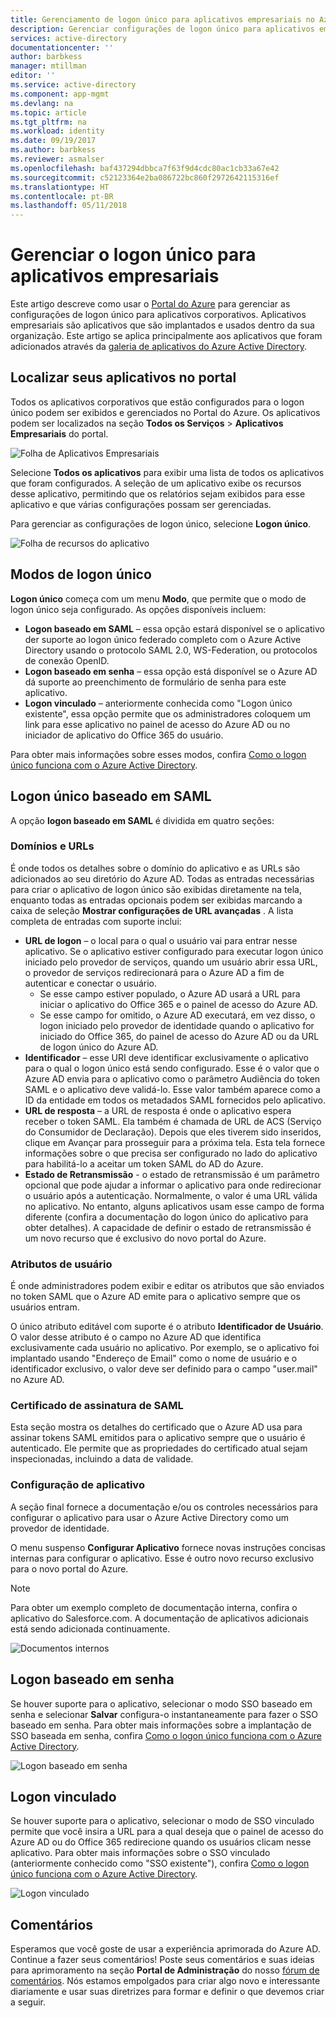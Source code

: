 ```yaml
---
title: Gerenciamento de logon único para aplicativos empresariais no Azure Active Directory | Microsoft Docs
description: Gerenciar configurações de logon único para aplicativos empresariais em sua organização da Galeria de Aplicativos do Azure Active Directory
services: active-directory
documentationcenter: ''
author: barbkess
manager: mtillman
editor: ''
ms.service: active-directory
ms.component: app-mgmt
ms.devlang: na
ms.topic: article
ms.tgt_pltfrm: na
ms.workload: identity
ms.date: 09/19/2017
ms.author: barbkess
ms.reviewer: asmalser
ms.openlocfilehash: baf437294dbbca7f63f9d4cdc80ac1cb33a67e42
ms.sourcegitcommit: c52123364e2ba086722bc860f2972642115316ef
ms.translationtype: HT
ms.contentlocale: pt-BR
ms.lasthandoff: 05/11/2018
---
```

# <a name="managing-single-sign-on-for-enterprise-apps"></a>Gerenciar o logon único para aplicativos empresariais

Este artigo descreve como usar o [Portal do Azure](https://portal.azure.com) para gerenciar as configurações de logon único para aplicativos corporativos. Aplicativos empresariais são aplicativos que são implantados e usados dentro da sua organização. Este artigo se aplica principalmente aos aplicativos que foram adicionados através da [galeria de aplicativos do Azure Active Directory](active-directory-appssoaccess-whatis.md#get-started-with-the-azure-ad-application-gallery). 

## <a name="finding-your-apps-in-the-portal"></a>Localizar seus aplicativos no portal
Todos os aplicativos corporativos que estão configurados para o logon único podem ser exibidos e gerenciados no Portal do Azure. Os aplicativos podem ser localizados na seção **Todos os Serviços** &gt; **Aplicativos Empresariais** do portal. 

![Folha de Aplicativos Empresariais](./media/active-directory-enterprise-apps-manage-sso/enterprise-apps-blade.png)

Selecione **Todos os aplicativos** para exibir uma lista de todos os aplicativos que foram configurados. A seleção de um aplicativo exibe os recursos desse aplicativo, permitindo que os relatórios sejam exibidos para esse aplicativo e que várias configurações possam ser gerenciadas.

Para gerenciar as configurações de logon único, selecione **Logon único**.

![Folha de recursos do aplicativo](./media/active-directory-enterprise-apps-manage-sso/enterprise-apps-sso-blade.png)

## <a name="single-sign-on-modes"></a>Modos de logon único
**Logon único** começa com um menu **Modo**, que permite que o modo de logon único seja configurado. As opções disponíveis incluem:

* **Logon baseado em SAML** – essa opção estará disponível se o aplicativo der suporte ao logon único federado completo com o Azure Active Directory usando o protocolo SAML 2.0, WS-Federation, ou protocolos de conexão OpenID.
* **Logon baseado em senha** – essa opção está disponível se o Azure AD dá suporte ao preenchimento de formulário de senha para este aplicativo.
* **Logon vinculado** – anteriormente conhecida como "Logon único existente", essa opção permite que os administradores coloquem um link para esse aplicativo no painel de acesso do Azure AD ou no iniciador de aplicativo do Office 365 do usuário.

Para obter mais informações sobre esses modos, confira [Como o logon único funciona com o Azure Active Directory](active-directory-appssoaccess-whatis.md#how-does-single-sign-on-with-azure-active-directory-work).

## <a name="saml-based-sign-on"></a>Logon único baseado em SAML
A opção **logon baseado em SAML** é dividida em quatro seções:

### <a name="domains-and-urls"></a>Domínios e URLs
É onde todos os detalhes sobre o domínio do aplicativo e as URLs são adicionados ao seu diretório do Azure AD. Todas as entradas necessárias para criar o aplicativo de logon único são exibidas diretamente na tela, enquanto todas as entradas opcionais podem ser exibidas marcando a caixa de seleção **Mostrar configurações de URL avançadas** . A lista completa de entradas com suporte inclui:

* **URL de logon** – o local para o qual o usuário vai para entrar nesse aplicativo. Se o aplicativo estiver configurado para executar logon único iniciado pelo provedor de serviços, quando um usuário abrir essa URL, o provedor de serviços redirecionará para o Azure AD a fim de autenticar e conectar o usuário. 
  * Se esse campo estiver populado, o Azure AD usará a URL para iniciar o aplicativo do Office 365 e o painel de acesso do Azure AD.
  * Se esse campo for omitido, o Azure AD executará, em vez disso, o logon iniciado pelo provedor de identidade quando o aplicativo for iniciado do Office 365, do painel de acesso do Azure AD ou da URL de logon único do Azure AD.
* **Identificador** – esse URI deve identificar exclusivamente o aplicativo para o qual o logon único está sendo configurado. Esse é o valor que o Azure AD envia para o aplicativo como o parâmetro Audiência do token SAML e o aplicativo deve validá-lo. Esse valor também aparece como a ID da entidade em todos os metadados SAML fornecidos pelo aplicativo.
* **URL de resposta** – a URL de resposta é onde o aplicativo espera receber o token SAML. Ela também é chamada de URL de ACS (Serviço do Consumidor de Declaração). Depois que eles tiverem sido inseridos, clique em Avançar para prosseguir para a próxima tela. Esta tela fornece informações sobre o que precisa ser configurado no lado do aplicativo para habilitá-lo a aceitar um token SAML do AD do Azure.
* **Estado de Retransmissão** - o estado de retransmissão é um parâmetro opcional que pode ajudar a informar o aplicativo para onde redirecionar o usuário após a autenticação. Normalmente, o valor é uma URL válida no aplicativo. No entanto, alguns aplicativos usam esse campo de forma diferente (confira a documentação do logon único do aplicativo para obter detalhes). A capacidade de definir o estado de retransmissão é um novo recurso que é exclusivo do novo portal do Azure.

### <a name="user-attributes"></a>Atributos de usuário
É onde administradores podem exibir e editar os atributos que são enviados no token SAML que o Azure AD emite para o aplicativo sempre que os usuários entram.

O único atributo editável com suporte é o atributo **Identificador de Usuário**. O valor desse atributo é o campo no Azure AD que identifica exclusivamente cada usuário no aplicativo. Por exemplo, se o aplicativo foi implantado usando "Endereço de Email" como o nome de usuário e o identificador exclusivo, o valor deve ser definido para o campo "user.mail" no Azure AD.

### <a name="saml-signing-certificate"></a>Certificado de assinatura de SAML
Esta seção mostra os detalhes do certificado que o Azure AD usa para assinar tokens SAML emitidos para o aplicativo sempre que o usuário é autenticado. Ele permite que as propriedades do certificado atual sejam inspecionadas, incluindo a data de validade.

### <a name="application-configuration"></a>Configuração de aplicativo
A seção final fornece a documentação e/ou os controles necessários para configurar o aplicativo para usar o Azure Active Directory como um provedor de identidade.

O menu suspenso **Configurar Aplicativo** fornece novas instruções concisas internas para configurar o aplicativo. Esse é outro novo recurso exclusivo para o novo portal do Azure.

> [!NOTE]
> Para obter um exemplo completo de documentação interna, confira o aplicativo do Salesforce.com. A documentação de aplicativos adicionais está sendo adicionada continuamente.
> 
> 

![Documentos internos](./media/active-directory-enterprise-apps-manage-sso/enterprise-apps-blade-embedded-docs.png)

## <a name="password-based-sign-on"></a>Logon baseado em senha
Se houver suporte para o aplicativo, selecionar o modo SSO baseado em senha e selecionar **Salvar** configura-o instantaneamente para fazer o SSO baseado em senha. Para obter mais informações sobre a implantação de SSO baseada em senha, confira [Como o logon único funciona com o Azure Active Directory](active-directory-appssoaccess-whatis.md#how-does-single-sign-on-with-azure-active-directory-work).

![Logon baseado em senha](./media/active-directory-enterprise-apps-manage-sso/enterprise-apps-blade-password-sso.png)

## <a name="linked-sign-on"></a>Logon vinculado
Se houver suporte para o aplicativo, selecionar o modo de SSO vinculado permite que você insira a URL para a qual deseja que o painel de acesso do Azure AD ou do Office 365 redirecione quando os usuários clicam nesse aplicativo. Para obter mais informações sobre o SSO vinculado (anteriormente conhecido como "SSO existente"), confira [Como o logon único funciona com o Azure Active Directory](active-directory-appssoaccess-whatis.md#how-does-single-sign-on-with-azure-active-directory-work).

![Logon vinculado](./media/active-directory-enterprise-apps-manage-sso/enterprise-apps-blade-linked-sso.png)

## <a name="feedback"></a>Comentários

Esperamos que você goste de usar a experiência aprimorada do Azure AD. Continue a fazer seus comentários! Poste seus comentários e suas ideias para aprimoramento na seção **Portal de Administração** do nosso [fórum de comentários](https://feedback.azure.com/forums/169401-azure-active-directory/category/162510-admin-portal).  Nós estamos empolgados para criar algo novo e interessante diariamente e usar suas diretrizes para formar e definir o que devemos criar a seguir.

